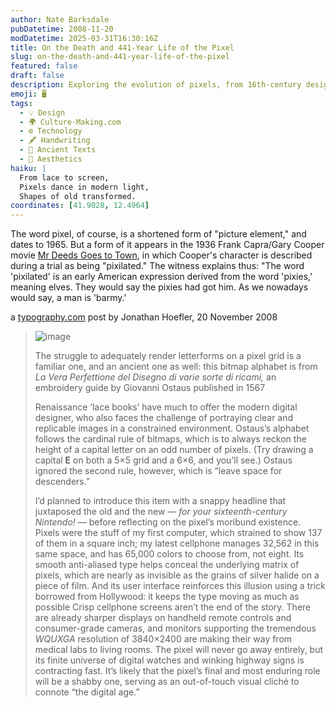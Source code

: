 ```yaml
---
author: Nate Barksdale
pubDatetime: 2008-11-20
modDatetime: 2025-03-31T16:30:16Z
title: On the Death and 441-Year Life of the Pixel
slug: on-the-death-and-441-year-life-of-the-pixel
featured: false
draft: false
description: Exploring the evolution of pixels, from 16th-century designs to modern displays.
emoji: 🖥️
tags:
  - 💡 Design
  - 🌍 Culture-Making.com
  - ⚙️ Technology
  - 🖋️ Handwriting
  - 📜 Ancient Texts
  - 🎨 Aesthetics
haiku: |
  From lace to screen,  
  Pixels dance in modern light,  
  Shapes of old transformed.
coordinates: [41.9028, 12.4964]
---
```


The word pixel, of course, is a shortened form of "picture element," and dates to 1965. But a form of it appears in the 1936 Frank Capra/Gary Cooper movie [Mr Deeds Goes to Town](http://web.archive.org/web/20250125051104/https://www.imdb.com/title/tt0027996/), in which Cooper's character is described during a trial as being "pixilated." The witness explains thus: "The word 'pixilated' is an early American expression derived from the word 'pixies,' meaning elves. They would say the pixies had got him. As we nowadays would say, a man is 'barmy.'

a [typography.com](http://www.typography.com/ask/showBlog.php?blogID=153) post by Jonathan Hoefler, 20 November 2008

> ![image](http://culture-making.com/media/ostaus_210.jpg)
>
> The struggle to adequately render letterforms on a pixel grid is a familiar one, and an ancient one as well: this bitmap alphabet is from _La Vera Perfettione del Disegno di varie sorte di ricami,_ an embroidery guide by Giovanni Ostaus published in 1567
>
> Renaissance ‘lace books’ have much to offer the modern digital designer, who also faces the challenge of portraying clear and replicable images in a constrained environment. Ostaus’s alphabet follows the cardinal rule of bitmaps, which is to always reckon the height of a capital letter on an odd number of pixels. (Try drawing a capital **E** on both a 5×5 grid and a 6×6, and you’ll see.) Ostaus ignored the second rule, however, which is “leave space for descenders.”
>
> I’d planned to introduce this item with a snappy headline that juxtaposed the old and the new — _for your sixteenth-century Nintendo!_ — before reflecting on the pixel’s moribund existence. Pixels were the stuff of my first computer, which strained to show 137 of them in a square inch; my latest cellphone manages 32,562 in this same space, and has 65,000 colors to choose from, not eight. Its smooth anti-aliased type helps conceal the underlying matrix of pixels, which are nearly as invisible as the grains of silver halide on a piece of film. And its user interface reinforces this illusion using a trick borrowed from Hollywood: it keeps the type moving as much as possible
> Crisp cellphone screens aren’t the end of the story. There are already sharper displays on handheld remote controls and consumer-grade cameras, and monitors supporting the tremendous _WQUXGA_ resolution of 3840×2400 are making their way from medical labs to living rooms. The pixel will never go away entirely, but its finite universe of digital watches and winking highway signs is contracting fast. It’s likely that the pixel’s final and most enduring role will be a shabby one, serving as an out-of-touch visual cliché to connote “the digital age.”
